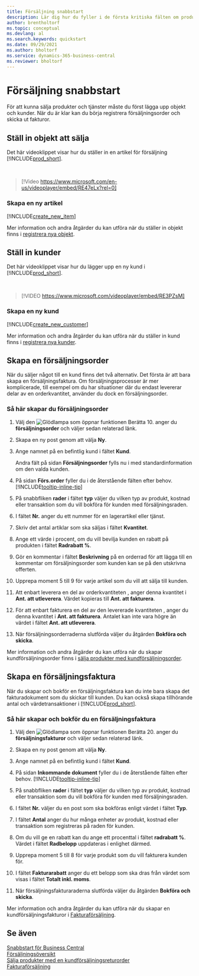 ```yaml
---
title: Försäljning snabbstart
description: Lär dig hur du fyller i de första kritiska fälten om produkter och kunder i Business Central så att du kan starta dina försäljningsprocesser.
author: brentholtorf
ms.topic: conceptual
ms.devlang: al
ms.search.keywords: quickstart
ms.date: 09/29/2021
ms.author: bholtorf
ms.service: dynamics-365-business-central
ms.reviewer: bholtorf
---
```


# Försäljning snabbstart

För att kunna sälja produkter och tjänster måste du först lägga upp objekt och kunder. När du är klar kan du börja registrera försäljningsorder och skicka ut fakturor.

## Ställ in objekt att sälja

Det här videoklippet visar hur du ställer in en artikel för försäljning [!INCLUDE[prod_short](includes/prod_short.md)].

<br>

> [!Video https://www.microsoft.com/en-us/videoplayer/embed/RE47eLx?rel=0]

### Skapa en ny artikel

[!INCLUDE[create_new_item](includes/create_new_item.md)]

Mer information och andra åtgärder du kan utföra när du ställer in objekt finns i [registrera nya objekt](inventory-how-register-new-items.md).  

## Ställ in kunder

Det här videoklippet visar hur du lägger upp en ny kund i [!INCLUDE[prod_short](includes/prod_short.md)].  

<br>

> [!VIDEO https://www.microsoft.com/videoplayer/embed/RE3PZsM]

### Skapa en ny kund

[!INCLUDE[create_new_customer](includes/create_new_customer.md)]

Mer information och andra åtgärder du kan utföra när du ställer in kund finns i [registrera nya kunder](sales-how-register-new-customers.md).

## Skapa en försäljningsorder  

När du säljer något till en kund finns det två alternativ. Det första är att bara skapa en försäljningsfaktura. Om försäljningsprocesser är mer komplicerade, till exempel om du har situationer där du endast levererar delar av en orderkvantitet, använder du dock en försäljningsorder.

### Så här skapar du försäljningsorder  

1. Välj den ![Glödlampa som öppnar funktionen Berätta 10.](media/ui-search/search_small.png "Berätta för mig vad du vill göra") anger du **försäljningsorder** och väljer sedan relaterad länk.
2. Skapa en ny post genom att välja **Ny**.
3. Ange namnet på en befintlig kund i fältet **Kund**.

    Andra fält på sidan **Försäljningsorder** fylls nu i med standardinformation om den valda kunden.  

4. På sidan **Förs.order** fyller du i de återstående fälten efter behov. [!INCLUDE[tooltip-inline-tip](includes/tooltip-inline-tip_md.md)]

5. På snabbfliken **rader** i fältet **typ** väljer du vilken typ av produkt, kostnad eller transaktion som du vill bokföra för kunden med försäljningsraden.

6. I fältet **Nr.** anger du ett nummer för en lagerartikel eller tjänst.

7. Skriv det antal artiklar som ska säljas i fältet **Kvantitet**.

8. Ange ett värde i procent, om du vill bevilja kunden en rabatt på produkten i fältet **Radrabatt %**.

9. Gör en kommentar i fältet **Beskrivning** på en orderrad för att lägga till en kommentar om försäljningsorder som kunden kan se på den utskrivna offerten.

10. Upprepa moment 5 till 9 för varje artikel som du vill att sälja till kunden.

11. Att enbart leverera en del av orderkvantiteten , anger denna kvantitet i **Ant. att utleverera**. Värdet kopieras till **Ant. att fakturera**.

12. För att enbart fakturera en del av den levererade kvantiteten , anger du denna kvantitet i **Ant. att fakturera**. Antalet kan inte vara högre än värdet i fältet **Ant. att utleverera**.

13. När försäljningsorderraderna slutförda väljer du åtgärden **Bokföra och skicka**.

Mer information och andra åtgärder du kan utföra när du skapar kundförsäljningsorder finns i [sälja produkter med kundförsäljningsorder](sales-how-sell-products.md).  

## Skapa en försäljningsfaktura

När du skapar och bokför en försäljningsfaktura kan du inte bara skapa det fakturadokument som du skickar till kunden. Du kan också skapa tillhörande antal och värdetransaktioner i [!INCLUDE[prod_short](includes/prod_short.md)].

### Så här skapar och bokför du en försäljningsfaktura  

1. Välj den ![Glödlampa som öppnar funktionen Berätta 20.](media/ui-search/search_small.png "Berätta för mig vad du vill göra") anger du **försäljningsfakturor** och väljer sedan relaterad länk.  

2. Skapa en ny post genom att välja **Ny**.

3. Ange namnet på en befintlig kund i fältet **Kund**.

4. På sidan **Inkommande dokument** fyller du i de återstående fälten efter behov. [!INCLUDE[tooltip-inline-tip](includes/tooltip-inline-tip_md.md)]

5. På snabbfliken **rader** i fältet **typ** väljer du vilken typ av produkt, kostnad eller transaktion som du vill bokföra för kunden med försäljningsraden.

6. I fältet **Nr.** väljer du en post som ska bokföras enligt värdet i fältet **Typ**.

7. I fältet **Antal** anger du hur många enheter av produkt, kostnad eller transaktion som registreras på raden för kunden.  

8. Om du vill ge en rabatt kan du ange ett procenttal i fältet **radrabatt %**. Värdet i fältet **Radbelopp** uppdateras i enlighet därmed.  

9. Upprepa moment 5 till 8 för varje produkt som du vill fakturera kunden för.  

10. I fältet **Fakturarabatt** anger du ett belopp som ska dras från värdet som visas i fältet **Totalt inkl. moms**.

11. När försäljningsfakturaraderna slutförda väljer du åtgärden **Bokföra och skicka**.  

Mer information och andra åtgärder du kan utföra när du skapar en kundförsäljningsfakturor i [Fakturaförsäljning](sales-how-invoice-sales.md).

## Se även

[Snabbstart för Business Central](quick-start-business-central.md)  
[Försäljningsöversikt](sales-manage-sales.md)  
[Sälja produkter med en kundförsäljningsreturorder](sales-how-sell-products.md)  
[Fakturaförsäljning](sales-how-invoice-sales.md)  
